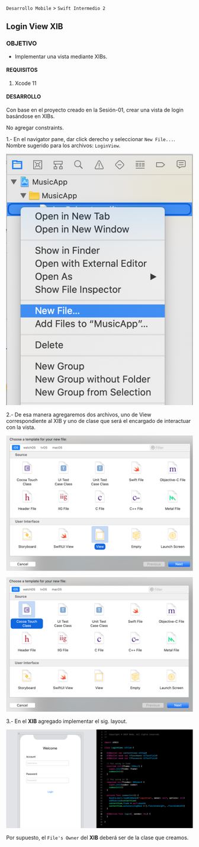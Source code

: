 `Desarrollo Mobile` > `Swift Intermedio 2`

## Login View XIB

### OBJETIVO

- Implementar una vista mediante XIBs.

#### REQUISITOS

1. Xcode 11

#### DESARROLLO


Con base en el proyecto creado en la Sesión-01, crear una vista de login basándose en XIBs.

No agregar constraints.

1.- En el navigator pane, dar click derecho y seleccionar `New File...`. Nombre sugerido para los archivos: `LoginView`.

![](0.png)

2.- De esa manera agregaremos dos archivos, uno de View correspondiente al XIB y uno de clase que será el encargado de interactuar con la vista.

![](2.png)

![](3.png)

3.- En el **XIB** agregado implementar el sig. layout.

![](1.png)

Por supuesto, el `File's Owner` del **XIB** deberá ser de la clase que creamos.

